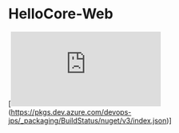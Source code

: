 # HelloCore-Web

[![Azure DevOps Build Badge](https://pkgs.dev.azure.com/devops-jps/_packaging/BuildStatus/nuget/v3/index.json)(https://pkgs.dev.azure.com/devops-jps/_packaging/BuildStatus/nuget/v3/index.json)]
